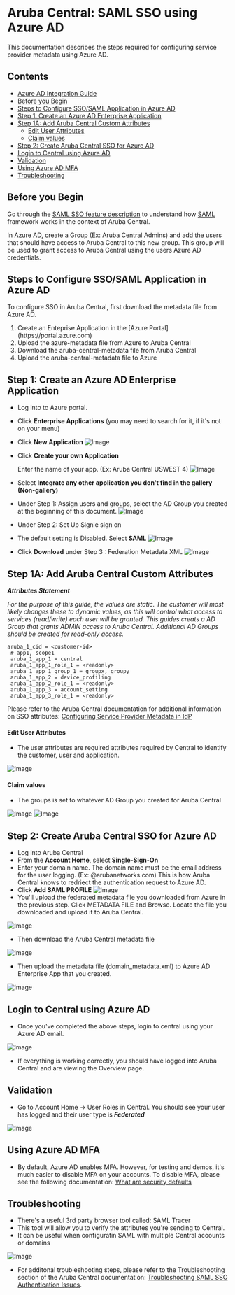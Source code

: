# Aruba Central: SAML SSO using Azure AD 


This documentation describes the steps required for configuring service provider metadata using Azure AD.

<!-- prettier-ignore-start -->
## Contents

- [Azure AD Integration Guide](#azure-ad-integration-guide)
- [Before you Begin](#before-you-begin)
- [Steps to Configure SSO/SAML Application in Azure AD](#steps-to-configure-sso-saml-application-in-azure-ad)
- [Step 1: Create an Azure AD Enterprise Application](#step-1--create-an-azure-ad-enterprise-application)
- [Step 1A: Add Aruba Central Custom Attributes](#step-1a--add-aruba-central-custom-attributes)
  - [Edit User Attributes](#edit-user-attributes)
  - [Claim values](#claim-values)
- [Step 2: Create Aruba Central SSO for Azure AD](#step-2--create-aruba-central-sso-for-azure-ad)
- [Login to Central using Azure AD](#login-to-central-using-azure-ad)
- [Validation](#validation)
- [Using Azure AD MFA](#using-azure-ad-mfa)
- [Troubleshooting](#troubleshooting)
<!-- prettier-ignore-end -->

## Before you Begin

Go through the [SAML SSO feature description](https://help.central.arubanetworks.com/2.5.3/documentation/online_help/content/nms/user-mgmt/saml-profile-conf.htm?Highlight=SSO) to understand how [SAML](https://help.central.arubanetworks.com/2.5.3/documentation/online_help/content/nms/user-mgmt/saml-profile-conf.htm?Highlight=SSO) framework works in the context of Aruba Central.

In Azure AD, create a Group (Ex: Aruba Central Admins) and add the users that should have access to Aruba Central to this new group. This group will be used to grant access to Aruba Central using the users Azure AD credentials.

## Steps to Configure SSO/SAML Application in Azure AD
To configure SSO in Aruba Central, first download the metadata file from Azure AD.


<ol>
<li>Create an Enteprise Application in the [Azure Portal](https://portal.azure.com)</li>
<li>Upload the azure-metadata file from Azure to Aruba Central</li>
<li>Download the aruba-central-metadata file from Aruba Central</li>
<li>Upload the aruba-central-metadata file to Azure </li>
</ol>


## Step 1: Create an Azure AD Enterprise Application

* Log into to Azure portal.

* Click **Enterprise Applications** (you may need to search for it, if it's not on your menu)

* Click **New Application**
![Image](images/new_app.png)

* Click **Create your own Application**
  
  Enter the name of your app. (Ex: Aruba Central USWEST 4)
![Image](images/create_app.png)
* Select **Integrate any other application you don't find in the gallery (Non-gallery)**
* Under Step 1: Assign users and groups, select the AD Group you created at the beginning of this document.
![Image](images/AssignUsersGroups.png)
* Under Step 2: Set Up Signle sign on
* The default setting is Disabled. Select **SAML** 
![Image](images/select-saml.png)
* Click **Download** under Step 3 : Federation Metadata XML
![Image](images/azure-download-metadata.png)


## Step 1A: Add Aruba Central Custom Attributes
***Attributes Statement***

*For the purpose of this guide, the values are static. The customer will most likely changes these to dynamic values, as this will 
control what access to services (read/write) each user will be granted. This guides creats a AD Group that grants ADMIN access to Aruba Central. Additional AD Groups should be created for read-only access.*

```
aruba_1_cid = <customer-id>  
 # app1, scope1 
 aruba_1_app_1 = central 
 aruba_1_app_1_role_1 = <readonly> 
 aruba_1_app_1_group_1 = groupx, groupy 
 aruba_1_app_2 = device_profiling 
 aruba_1_app_2_role_1 = <readonly> 
 aruba_1_app_3 = account_setting 
 aruba_1_app_3_role_1 = <readonly> 
```

Please refer to the Aruba Central documentation for additional information on SSO attributes: [Configuring Service Provider Metadata in IdP](https://help.central.arubanetworks.com/2.5.3/documentation/online_help/content/nms/user-mgmt/conf-idp-attributes.htm)


#### Edit User Attributes
* The user attributes are required attributes required by Central to identify the customer, user and application.

![Image](images/azure-user-attributes.png)

#### Claim values

* The groups is set to whatever AD Group you created for Aruba Central

![Image](images/azure-user-attributes-claim.png)
![Image](images/azure-user-attributes-claim-cid.png)


## Step 2: Create Aruba Central SSO for Azure AD

* Log into Aruba Central
* From the **Account Home**, select **Single-Sign-On**
* Enter your domain name. The domain name must be the email address for the user logging. (Ex: @arubanetworks.com) This is how Aruba Central knows to redriect the authentication request to Azure AD.
* Click **Add SAML PROFILE**
 ![Image](images/central-create-sso.png)
* You'll upload the federated metadata file you downloaded from Azure in the previous step. Click METADATA FILE and Browse. Locate the file you downloaded and upload it to Aruba Central. 

![Image](images/azure-browse-metadata.png)




* Then download the Aruba Central metadata file

![Image](images/central-metadata-xml.png)

* Then upload the metadata file (domain_metadata.xml) to Azure AD Enterprise App that you created.

![Image](images/upload-central-metadata-to-azure.png)





## Login to Central using Azure AD
* Once you've completed the above steps, login to central using your Azure AD email.


![Image](images/azure-sso-login.png)

* If everything is working correctly, you should have logged into Aruba Central and are viewing the Overview page.


## Validation
* Go to Account Home -> User Roles in Central.
You should see your user has logged and their user type is ***Federated***

![Image](images/central-user-is-federated.png)

## Using Azure AD MFA
* By default, Azure AD enables MFA. However, for testing and demos, it's much easier to disable MFA on your accounts. To disable MFA, please see the following documentation: [What are security defaults](https://docs.microsoft.com/en-us/azure/active-directory/fundamentals/concept-fundamentals-security-defaults)


## Troubleshooting
* There's a useful 3rd party browser tool called: SAML Tracer
* This tool will allow you to verify the attributes you're sending to Central.
* It can be useful when configuratin SAML with multiple Central accounts or domains

![Image](images/firefox-saml-tracer.png)

* For additonal troubleshooting steps, please refer to the Troubleshooting section of the Aruba Central documentation: [Troubleshooting SAML SSO Authentication Issues](https://help.central.arubanetworks.com/2.5.3/documentation/online_help/content/nms/user-mgmt/trblsht-saml.htm). 



